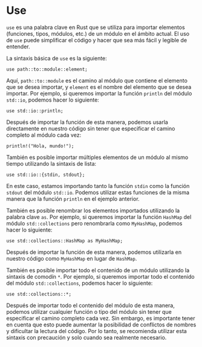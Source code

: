 # Use

`use` es una palabra clave en Rust que se utiliza para importar elementos (funciones, tipos, módulos, etc.) de un módulo en el ámbito actual. El uso de `use` puede simplificar el código y hacer que sea más fácil y legible de entender.

La sintaxis básica de `use` es la siguiente:

```
use path::to::module::element;
```

Aquí, `path::to::module` es el camino al módulo que contiene el elemento que se desea importar, y `element` es el nombre del elemento que se desea importar. Por ejemplo, si queremos importar la función `println` del módulo `std::io`, podemos hacer lo siguiente:

```
use std::io::println;
```

Después de importar la función de esta manera, podemos usarla directamente en nuestro código sin tener que especificar el camino completo al módulo cada vez:

```
println!("Hola, mundo!");
```

También es posible importar múltiples elementos de un módulo al mismo tiempo utilizando la sintaxis de lista:

```
use std::io::{stdin, stdout};
```

En este caso, estamos importando tanto la función `stdin` como la función `stdout` del módulo `std::io`. Podemos utilizar estas funciones de la misma manera que la función `println` en el ejemplo anterior.

También es posible renombrar los elementos importados utilizando la palabra clave `as`. Por ejemplo, si queremos importar la función `HashMap` del módulo `std::collections` pero renombrarla como `MyHashMap`, podemos hacer lo siguiente:

```
use std::collections::HashMap as MyHashMap;
```

Después de importar la función de esta manera, podemos utilizarla en nuestro código como `MyHashMap` en lugar de `HashMap`.

También es posible importar todo el contenido de un módulo utilizando la sintaxis de comodín `*`. Por ejemplo, si queremos importar todo el contenido del módulo `std::collections`, podemos hacer lo siguiente:

```
use std::collections::*;
```

Después de importar todo el contenido del módulo de esta manera, podemos utilizar cualquier función o tipo del módulo sin tener que especificar el camino completo cada vez. Sin embargo, es importante tener en cuenta que esto puede aumentar la posibilidad de conflictos de nombres y dificultar la lectura del código. Por lo tanto, se recomienda utilizar esta sintaxis con precaución y solo cuando sea realmente necesario.
